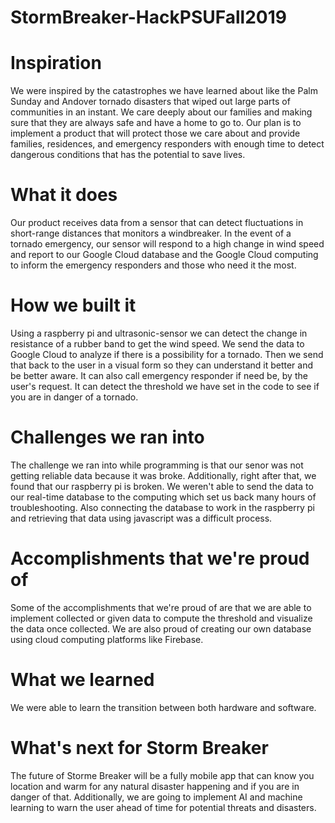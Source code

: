 # StormBreaker-HackPSUFall2019
# Inspiration
We were inspired by the catastrophes we have learned about like the Palm Sunday and Andover tornado disasters that wiped out large parts of communities in an instant. We care deeply about our families and making sure that they are always safe and have a home to go to. Our plan is to implement a product that will protect those we care about and provide families, residences, and emergency responders with enough time to detect dangerous conditions that has the potential to save lives.

#  What it does
Our product receives data from a sensor that can detect fluctuations in short-range distances that monitors a windbreaker. In the event of a tornado emergency, our sensor will respond to a high change in wind speed and report to our Google Cloud database and the Google Cloud computing to inform the emergency responders and those who need it the most.

# How we built it
Using a raspberry pi and ultrasonic-sensor we can detect the change in resistance of a rubber band to get the wind speed. We send the data to Google Cloud to analyze if there is a possibility for a tornado. Then we send that back to the user in a visual form so they can understand it better and be better aware. It can also call emergency responder if need be, by the user's request. It can detect the threshold we have set in the code to see if you are in danger of a tornado.

# Challenges we ran into
The challenge we ran into while programming is that our senor was not getting reliable data because it was broke. Additionally, right after that, we found that our raspberry pi is broken. We weren't able to send the data to our real-time database to the computing which set us back many hours of troubleshooting. Also connecting the database to work in the raspberry pi and retrieving that data using javascript was a difficult process.

# Accomplishments that we're proud of
Some of the accomplishments that we're proud of are that we are able to implement collected or given data to compute the threshold and visualize the data once collected. We are also proud of creating our own database using cloud computing platforms like Firebase.

# What we learned
We were able to learn the transition between both hardware and software.

# What's next for Storm Breaker
The future of Storme Breaker will be a fully mobile app that can know you location and warm for any natural disaster happening and if you are in danger of that. Additionally, we are going to implement AI and machine learning to warn the user ahead of time for potential threats and disasters.
